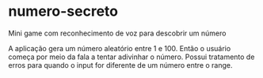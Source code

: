 # numero-secreto
Mini game com reconhecimento de voz para descobrir um número


A aplicação gera um número aleatório entre 1 e 100. Então o usuário começa por meio da fala a tentar adivinhar o número. 
Possui tratamento de erros para quando o input for diferente de um número entre o range.
